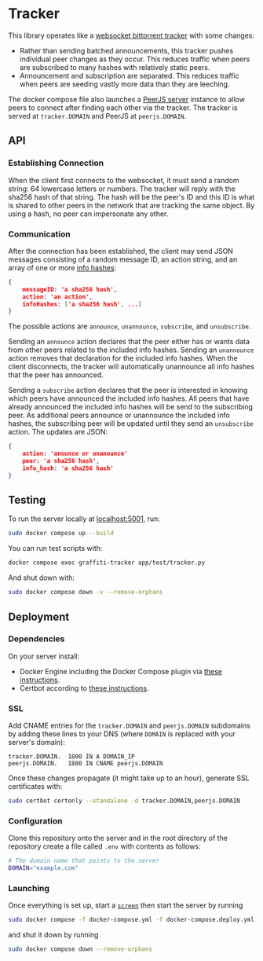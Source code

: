# Tracker

This library operates like a [websocket bittorrent tracker](https://github.com/webtorrent/bittorrent-tracker) with some changes:
- Rather than sending batched announcements, this tracker pushes individual peer changes as they occur. This reduces traffic when peers are subscribed to many hashes with relatively static peers.
- Announcement and subscription are separated. This reduces traffic when peers are seeding vastly more data than they are leeching.

The docker compose file also launches a [PeerJS server](https://github.com/peers/peerjs-server) instance to allow peers to connect after finding each other via the tracker.
The tracker is served at `tracker.DOMAIN` and PeerJS at `peerjs.DOMAIN`.

## API

### Establishing Connection

When the client first connects to the websocket, it must send a random string: 64 lowercase letters or numbers.
The tracker will reply with the sha256 hash of that string.
The hash will be the peer's ID and this ID is what is shared to other peers in the network that are tracking the same object.
By using a hash, no peer can impersonate any other.

### Communication

After the connection has been established, the client may send JSON messages consisting of a random message ID, an action string, and an array of one or more [info hashes](https://www.bittorrent.org/beps/bep_0052.html#infohash):

```json
{
    messageID: 'a sha256 hash',
    action: 'an action',
    infoHashes: ['a sha256 hash', ...]
}
```

The possible actions are `announce`, `unannounce`, `subscribe`, and `unsubscribe`.

Sending an `announce` action declares that the peer either has or wants data from other peers related to the included info hashes.
Sending an `unannounce` action removes that declaration for the included info hashes.
When the client disconnects, the tracker will automatically unannounce all info hashes that the peer has announced.

Sending a `subscribe` action declares that the peer is interested in knowing which peers have announced the included info hashes.
All peers that have already announced the included info hashes will be send to the subscribing peer.
As additional peers announce or unannounce the included info hashes, the subscribing peer will be updated until they send an `unsubscribe` action.
The updates are JSON:

```json
{
    action: 'anounce or unanounce'
    peer: 'a sha256 hash',
    info_hash: 'a sha256 hash'
}
```

## Testing

 To run the server locally at [localhost:5001](), run:

```bash
sudo docker compose up --build
```

You can run test scripts with:

```bash
docker compose exec graffiti-tracker app/test/tracker.py
```

And shut down with:

```bash
sudo docker compose down -v --remove-orphans
```

## Deployment

### Dependencies

On your server install:

- Docker Engine including the Docker Compose plugin via [these instructions](https://docs.docker.com/engine/install/ubuntu/#install-using-the-repository).
- Certbot according to [these instructions](https://certbot.eff.org/instructions?ws=other&os=ubuntufocal).

### SSL

Add CNAME entries for the `tracker.DOMAIN` and `peerjs.DOMAIN` subdomains by adding these lines to your DNS (where `DOMAIN` is replaced with your server's domain):

```
tracker.DOMAIN.  1800 IN A DOMAIN_IP
peerjs.DOMAIN.   1800 IN CNAME peerjs.DOMAIN
```
    
Once these changes propagate (it might take up to an hour), generate SSL certificates with:

```bash
sudo certbot certonly --standalone -d tracker.DOMAIN,peerjs.DOMAIN
```

### Configuration

Clone this repository onto the server and in the root directory of the repository create a file called `.env` with contents as follows:

```bash
# The domain name that points to the server
DOMAIN="example.com"
```

### Launching

Once everything is set up, start a [`screen`](https://www.gnu.org/software/screen/manual/screen.html) then start the server by running

```bash
sudo docker compose -f docker-compose.yml -f docker-compose.deploy.yml up --build
```
and shut it down by running

```bash
sudo docker compose down --remove-orphans
```